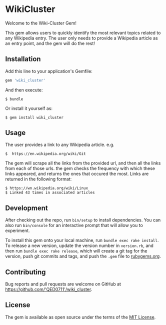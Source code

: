 # WikiCluster

Welcome to the Wiki-Cluster Gem!

This gem allows users to quickly identify the most relevant topics related to any Wikipedia entry. The user only needs to provide a Wikipedia article as an entry point, and the gem will do the rest!    

## Installation

Add this line to your application's Gemfile:

```ruby
gem 'wiki_cluster'
```

And then execute:

    $ bundle

Or install it yourself as:

    $ gem install wiki_cluster

## Usage

The user provides a link to any Wikipedia article. e.g.

    $  https://en.wikipedia.org/wiki/Git

The gem will scrape all the links from the provided url, and then all the links from each of those urls. the gem checks the frequency with which these links appeared, and returns the ones that occured the most. Links are returned in the following format:

    $ https://wn.wikipedia.org/wiki/Linux
    $ Linked 43 times in associated articles

## Development

After checking out the repo, run `bin/setup` to install dependencies. You can also run `bin/console` for an interactive prompt that will allow you to experiment.

To install this gem onto your local machine, run `bundle exec rake install`. To release a new version, update the version number in `version.rb`, and then run `bundle exec rake release`, which will create a git tag for the version, push git commits and tags, and push the `.gem` file to [rubygems.org](https://rubygems.org).

## Contributing

Bug reports and pull requests are welcome on GitHub at https://github.com/'QED0711'/wiki_cluster.

## License

The gem is available as open source under the terms of the [MIT License](https://opensource.org/licenses/MIT).
